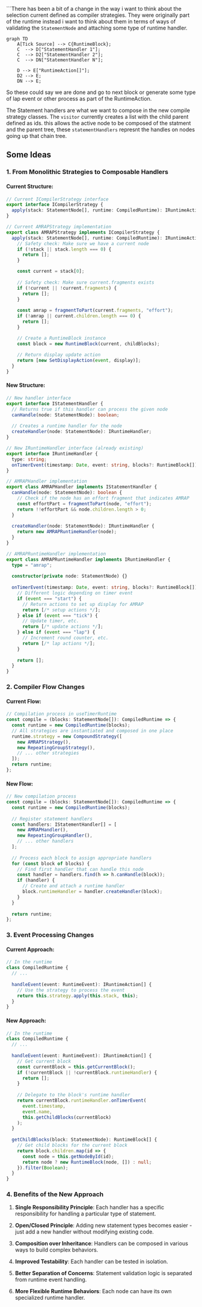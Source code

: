 
```There has been a bit of a change in the way i want to think about the selection current defined as compiler strategies.  They were originally part of the runtime instead i want to think about them in terms of ways of validating the `StatementNode` and attaching some type of runtime handler.

```mermaid
graph TD
    A[Tick Source] --> C{RuntimeBlock};    
    C  --> D["StatementHandler 1"];
    C  --> D2["StatementHandler 2"];
    C  --> DN["StatementHandler N"];
       
    D --> E["RuntimeAction[]"];
    D2 --> E;
    DN --> E;    
```

So these could say we are done and go to next block or generate some type of lap event or other process as part of the RuntimeAction.

The Statement handlers are what we want to compose in the new compile strategy classes.  The `visitor` currently creates a list with the child parent defined as ids.  this allows the active node to be composed of the statment and the parent tree, these `statementHandlers` represnt the handles on nodes going up that chain tree. 

## Some Ideas

### 1. From Monolithic Strategies to Composable Handlers

#### Current Structure:
```typescript
// Current ICompilerStrategy interface
export interface ICompilerStrategy {
  apply(stack: StatementNode[], runtime: CompiledRuntime): IRuntimeAction[];
}

// Current AMRAPStrategy implementation
export class AMRAPStrategy implements ICompilerStrategy {
  apply(stack: StatementNode[], runtime: CompiledRuntime): IRuntimeAction[] {
    // Safety check: Make sure we have a current node
    if (!stack || stack.length === 0) {
      return [];
    }

    const current = stack[0];
    
    // Safety check: Make sure current.fragments exists
    if (!current || !current.fragments) {
      return [];
    }
    
    const amrap = fragmentToPart(current.fragments, "effort");
    if (!amrap || current.children.length === 0) {
      return [];
    }

    // Create a RuntimeBlock instance
    const block = new RuntimeBlock(current, childBlocks);
    
    // Return display update action
    return [new SetDisplayAction(event, display)];
  }
}
```

#### New Structure:
```typescript
// New handler interface
export interface IStatementHandler {
  // Returns true if this handler can process the given node
  canHandle(node: StatementNode): boolean;
  
  // Creates a runtime handler for the node
  createHandler(node: StatementNode): IRuntimeHandler;
}

// New IRuntimeHandler interface (already existing)
export interface IRuntimeHandler {
  type: string;    
  onTimerEvent(timestamp: Date, event: string, blocks?: RuntimeBlock[]): IRuntimeAction[];
}

// AMRAPHandler implementation
export class AMRAPHandler implements IStatementHandler {
  canHandle(node: StatementNode): boolean {
    // Check if the node has an effort fragment that indicates AMRAP
    const effortPart = fragmentToPart(node, "effort");
    return !!effortPart && node.children.length > 0;
  }
  
  createHandler(node: StatementNode): IRuntimeHandler {
    return new AMRAPRuntimeHandler(node);
  }
}

// AMRAPRuntimeHandler implementation
export class AMRAPRuntimeHandler implements IRuntimeHandler {
  type = "amrap";
  
  constructor(private node: StatementNode) {}
  
  onTimerEvent(timestamp: Date, event: string, blocks?: RuntimeBlock[]): IRuntimeAction[] {
    // Different logic depending on timer event
    if (event === "start") {
      // Return actions to set up display for AMRAP
      return [/* setup actions */];
    } else if (event === "tick") {
      // Update timer, etc.
      return [/* update actions */];
    } else if (event === "lap") {
      // Increment round counter, etc.
      return [/* lap actions */];
    }
    
    return [];
  }
}
```

### 2. Compiler Flow Changes

#### Current Flow:
```typescript
// Compilation process in useTimerRuntime
const compile = (blocks: StatementNode[]): CompiledRuntime => {
  const runtime = new CompiledRuntime(blocks);
  // All strategies are instantiated and composed in one place
  runtime.strategy = new CompoundStrategy([
    new AMRAPStrategy(),
    new RepeatingGroupStrategy(),
    // ... other strategies
  ]);
  return runtime;
};
```

#### New Flow:
```typescript
// New compilation process
const compile = (blocks: StatementNode[]): CompiledRuntime => {
  const runtime = new CompiledRuntime(blocks);
  
  // Register statement handlers
  const handlers: IStatementHandler[] = [
    new AMRAPHandler(),
    new RepeatingGroupHandler(),
    // ... other handlers
  ];
  
  // Process each block to assign appropriate handlers
  for (const block of blocks) {
    // Find first handler that can handle this node
    const handler = handlers.find(h => h.canHandle(block));
    if (handler) {
      // Create and attach a runtime handler
      block.runtimeHandler = handler.createHandler(block);
    }
  }
  
  return runtime;
};
```

### 3. Event Processing Changes

#### Current Approach:
```typescript
// In the runtime
class CompiledRuntime {
  // ...
  
  handleEvent(event: RuntimeEvent): IRuntimeAction[] {
    // Use the strategy to process the event
    return this.strategy.apply(this.stack, this);
  }
}
```

#### New Approach:
```typescript
// In the runtime
class CompiledRuntime {
  // ...
  
  handleEvent(event: RuntimeEvent): IRuntimeAction[] {
    // Get current block
    const currentBlock = this.getCurrentBlock();
    if (!currentBlock || !currentBlock.runtimeHandler) {
      return [];
    }
    
    // Delegate to the block's runtime handler
    return currentBlock.runtimeHandler.onTimerEvent(
      event.timestamp,
      event.name,
      this.getChildBlocks(currentBlock)
    );
  }
  
  getChildBlocks(block: StatementNode): RuntimeBlock[] {
    // Get child blocks for the current block
    return block.children.map(id => {
      const node = this.getNodeById(id);
      return node ? new RuntimeBlock(node, []) : null;
    }).filter(Boolean);
  }
}
```

### 4. Benefits of the New Approach

1. **Single Responsibility Principle**: Each handler has a specific responsibility for handling a particular type of statement.

2. **Open/Closed Principle**: Adding new statement types becomes easier - just add a new handler without modifying existing code.

3. **Composition over Inheritance**: Handlers can be composed in various ways to build complex behaviors.

4. **Improved Testability**: Each handler can be tested in isolation.

5. **Better Separation of Concerns**: Statement validation logic is separated from runtime event handling.

6. **More Flexible Runtime Behaviors**: Each node can have its own specialized runtime handler.
